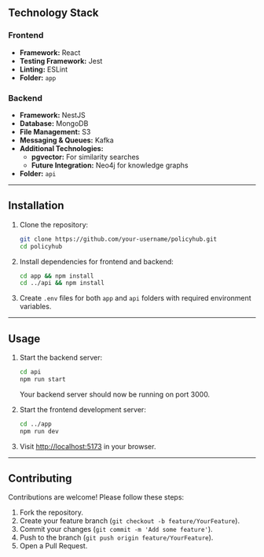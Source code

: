 ## **Technology Stack**

### Frontend

- **Framework:** React
- **Testing Framework:** Jest
- **Linting:** ESLint
- **Folder:** `app`

### Backend

- **Framework:** NestJS
- **Database:** MongoDB
- **File Management:** S3
- **Messaging & Queues:** Kafka
- **Additional Technologies:**
  - **pgvector:** For similarity searches
  - **Future Integration:** Neo4j for knowledge graphs
- **Folder:** `api`

---

## **Installation**

1. Clone the repository:

   ```bash
   git clone https://github.com/your-username/policyhub.git
   cd policyhub
   ```

2. Install dependencies for frontend and backend:

   ```bash
   cd app && npm install
   cd ../api && npm install
   ```

3. Create `.env` files for both `app` and `api` folders with required environment variables.

---

## **Usage**

1. Start the backend server:

   ```bash
   cd api
   npm run start
   ```

   Your backend server should now be running on port 3000.

2. Start the frontend development server:

   ```bash
   cd ../app
   npm run dev
   ```

3. Visit [http://localhost:5173](http://localhost:5173) in your browser.

---

## **Contributing**

Contributions are welcome! Please follow these steps:

1. Fork the repository.
2. Create your feature branch (`git checkout -b feature/YourFeature`).
3. Commit your changes (`git commit -m 'Add some feature'`).
4. Push to the branch (`git push origin feature/YourFeature`).
5. Open a Pull Request.
